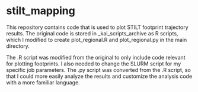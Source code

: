 # stilt_mapping
This repository contains code that is used to plot STILT footprint trajectory results. The original code is stored in _kai_scripts_archive as R scripts, which I modified to create plot_regional.R and plot_regional.py
in the main directory. 

The .R script was modified from the original to only include code relevant for plotting footprints. I also needed to change the SLURM script for my specific job parameters. 
The .py script was converted from the .R script, so that I could more easily analyze the results and customize the analysis code with a more familiar language. 